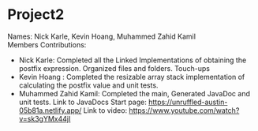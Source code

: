 # Project2
Names: Nick Karle, Kevin Hoang, Muhammed Zahid Kamil\
Members Contributions:
  - Nick Karle: Completed all the Linked Implementations of obtaining the postfix expression. Organized files and folders. Touch-ups
  - Kevin Hoang : Completed the resizable array stack implementation of calculating the postfix value and  unit tests.
  - Muhammed Zahid Kamil: Completed the main, Generated JavaDoc and unit tests. 
Link to JavaDocs Start page: https://unruffled-austin-05b81a.netlify.app/
Link to video: https://www.youtube.com/watch?v=sk3gYMx44jI
